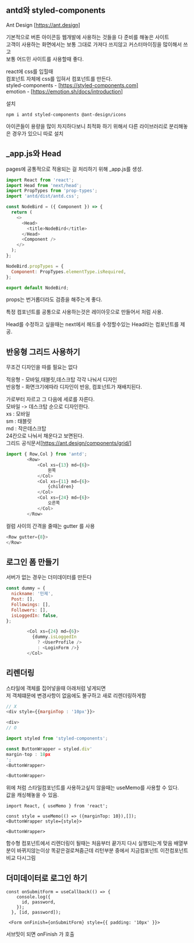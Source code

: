 antd와 styled-components
------
Ant Design [https://ant.design]

기본적으로 버튼 아이콘등 웹개발에 사용하는 것들을 다 준비를 해놓은 사이트   
고객이 사용하는 화면에서는 보통 그대로 가져다 쓰지않고 커스터마이징을 많이해서 쓰고    
보통 어드민 사이트를 사용할때 좋다.   

react에 css를 입힐때   
컴포넌트 자체에 css를 입혀서 컴포넌트를 만든다.   
styled-components - [https://styled-components.com]   
emotion - [https://emotion.sh/docs/introduction]

설치
```
npm i antd styled-components @ant-design/icons
```
아이콘들이 용량을 많이 차지하다보니 최적화 하기 위해서 다른 라이브러리로 분리해놓은 경우가 있으니 따로 설치    


_app.js와 Head
------
pages에 공통적으로 적용되는 걸 처리하기 위해 _app.js를 생성.   
 
```node.js
import React from 'react';
import Head from 'next/head';
import PropTypes from 'prop-types';
import 'antd/dist/antd.css';

const NodeBird = ({ Component }) => {
  return (
    <>
      <Head>
        <title>NodeBird</title>
      </Head>
      <Component />
    </>
  );
};

NodeBird.propTypes = {
  Component: PropTypes.elementType.isRequired,
};

export default NodeBird;
```
props는 번거롭더라도 검증을 해주는게 좋다.

특정 컴포넌트를 공통으로 사용하는것은 레이아웃으로 만들어서 
<AppLayout>
</AppLayout>
처럼 사용.

Head를 수정하고 싶을때는 next에서 헤드를 수정할수있는 Head라는 컴포넌트를 제공.    

반응형 그리드 사용하기
------
무조건 디자인을 따를 필요는 없다    
 
적응형 - 모바일,태블릿,데스크탑 각각 나눠서 디자인   
반응형 - 화면크기에따라 디자인이 반응, 컴포넌트가 재배치된다.

가로부터 자르고 그 다음에 세로를 자른다.   
모바일 -> 데스크탑 순으로 디자인한다.   
xs : 모바일   
sm : 태블릿   
md : 작은데스크탑   
24칸으로 나눠서 채운다고 보면된다.   
그리드 공식문서[https://ant.design/components/grid/]
```node.js
import { Row,Col } from 'antd';
        <Row>
            <Col xs={13} md={6}>
                왼쪽
            </Col>
            <Col xs={11} md={6}>
                {children}
            </Col>
            <Col xs={24} md={6}>
                오른쪽
            </Col>
        </Row>
```
컬럼 사이의 간격을 줄때는 
gutter 를 사용
```node.js
<Row gutter={8}>
</Row>
```
로그인 폼 만들기
-----
서버가 없는 경우는 더미데이터를 만든다   
```node.js
const dummy = {
  nickname: '민제',
  Post: [],
  Followings: [],
  Followers: [],
  isLoggedIn: false,
};

        <Col xs={24} md={6}>
          {dummy.isLoggedIn
            ? <UserProfile />
            : <LoginForm />}
        </Col>
```

리렌더링
-----
스타일에 객체를 집어넣을때 아래처럼 넣게되면   
저 객체떄문에 변경사항이 없음에도 불구하고 새로 리렌더링하게함

```node.js
// X
<div style={{marginTop : '10px'}}>

<div>
// O

import styled from 'styled-components';

const ButtonWrapper = styled.div'
margin-top : 18px
';
<ButtonWrapper>

<ButtonWrapper>

```
위에 처럼 스타일컴포넌트를 사용하고싶지 않을때는 useMemo를 사용할 수 있다.   
값을 캐싱해놓을 수 있음.
```
import React, { useMemo } from 'react';

const style = useMemo(() => ({marginTop: 10}),[]);
<ButtonWrapper style={style}>

<ButtonWrapper>
```
함수형 컴포넌트에서 리렌더링이 될때는 처음부터 끝가지 다시 실행되는게 맞음
배열부분이 바뀌지않는이상 똑같은걸로쳐줌근데 
리턴부분 중에서 지금컴포넌트 이전컴포넌트 비교 다시그림   


더미데이터로 로그인 하기
------
```nodejs
const onSubmitForm = useCallback(() => {
    console.log({
      id, password,
    });
  }, [id, password]);
  
 <Form onFinish={onSubmitForm} style={{ padding: '10px' }}>
```
서브밋이 되면 onFinish 가 호출
